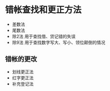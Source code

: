 # 错帐查找和更正方法

* 差数法
* 尾数法
* 除2法
  用于查找借、贷记错的失误
* 除9法
  用于查找数字写大、写小、领位颠倒的情况

## 错帐的更改

- 划线更正法
- 红字更正法
- 补充登记法